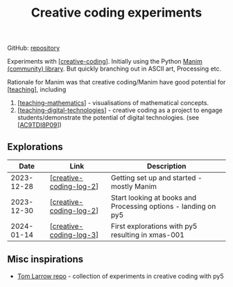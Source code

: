 ﻿---
tags: python, teaching, creativeCoding
title: Creative coding experiments
type: note
---
GitHub: [repository](https://github.com/djplaner/creative-coding-experiments)

Experiments with [[creative-coding]]. Initially using the Python [Manim (community) library](https://www.manim.community/). But quickly branching out in ASCII art, Processing etc. 

Rationale for Manim was that creative coding/Manim have good potential for [[teaching]], including

1. [[teaching-mathematics]] - visualisations of mathematical concepts.
2. [[teaching-digital-technologies]] - creative coding as a project to engage students/demonstrate the potential of digital technologies. (see [[AC9TDI8P09]])

## Explorations

| Date | Link | Description |
| --- | --- | --- |
| 2023-12-28 | [[creative-coding-log-2]] | Getting set up and started - mostly Manim |
| 2023-12-30 | [[creative-coding-log-2]] | Start looking at books and Processing options - landing on py5  |
| 2024-01-14 | [[creative-coding-log-3]] | First explorations with py5 resulting in xmas-001  |


## Misc inspirations

- [Tom Larrow repo](https://codeberg.org/TomLarrow/creative-coding-experiments/src/branch/main/x_0100/x_0126) - collection of experiments in creative coding with py5

[//begin]: # "Autogenerated link references for markdown compatibility"
[creative-coding]: ../Teaching/Digital_Technologies/creative-coding "Creative Coding"
[teaching]: ../Teaching/teaching "Teaching "
[teaching-mathematics]: ../Teaching/Mathematics/teaching-mathematics "Teaching Mathematics"
[teaching-digital-technologies]: ../Teaching/Digital_Technologies/teaching-digital-technologies "Teaching Digital Technologies"
[AC9TDI8P09]: ../Teaching/Curriculum/v9/Technologies/AC9TDI8P09 "AC9TDI8P09"
[creative-coding-log-2]: creative-coding-log/creative-coding-log-2 "Creative coding log 2"
[creative-coding-log-3]: creative-coding-log/creative-coding-log-3 "Creative coding log 1"
[//end]: # "Autogenerated link references"
